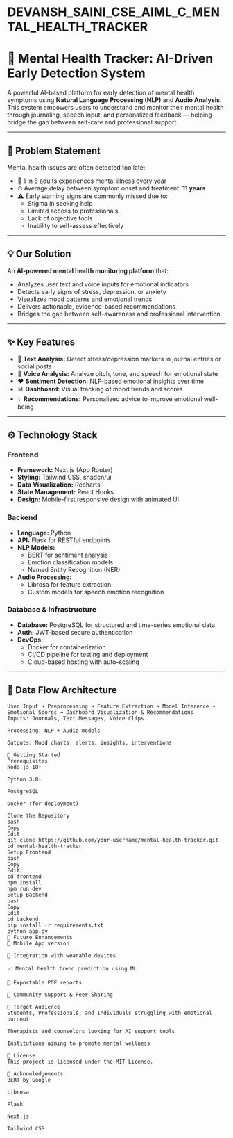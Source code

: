# DEVANSH_SAINI_CSE_AIML_C_MENTAL_HEALTH_TRACKER
# 🧠 Mental Health Tracker: AI-Driven Early Detection System

A powerful AI-based platform for early detection of mental health symptoms using **Natural Language Processing (NLP)** and **Audio Analysis**. This system empowers users to understand and monitor their mental health through journaling, speech input, and personalized feedback — helping bridge the gap between self-care and professional support.

---

## 📌 Problem Statement

Mental health issues are often detected too late:

- 🧍 1 in 5 adults experiences mental illness every year
- ⏱ Average delay between symptom onset and treatment: **11 years**
- ⚠️ Early warning signs are commonly missed due to:
  - Stigma in seeking help
  - Limited access to professionals
  - Lack of objective tools
  - Inability to self-assess effectively

---

## 💡 Our Solution

An **AI-powered mental health monitoring platform** that:

- Analyzes user text and voice inputs for emotional indicators
- Detects early signs of stress, depression, or anxiety
- Visualizes mood patterns and emotional trends
- Delivers actionable, evidence-based recommendations
- Bridges the gap between self-awareness and professional intervention

---

## ✨ Key Features

- 📝 **Text Analysis:** Detect stress/depression markers in journal entries or social posts
- 🎤 **Voice Analysis:** Analyze pitch, tone, and speech for emotional state
- ❤️ **Sentiment Detection:** NLP-based emotional insights over time
- 📊 **Dashboard:** Visual tracking of mood trends and scores
- 💡 **Recommendations:** Personalized advice to improve emotional well-being

---

## ⚙️ Technology Stack

### Frontend

- **Framework:** Next.js (App Router)
- **Styling:** Tailwind CSS, shadcn/ui
- **Data Visualization:** Recharts
- **State Management:** React Hooks
- **Design:** Mobile-first responsive design with animated UI

### Backend

- **Language:** Python
- **API:** Flask for RESTful endpoints
- **NLP Models:**
  - BERT for sentiment analysis
  - Emotion classification models
  - Named Entity Recognition (NER)
- **Audio Processing:**
  - Librosa for feature extraction
  - Custom models for speech emotion recognition

### Database & Infrastructure

- **Database:** PostgreSQL for structured and time-series emotional data
- **Auth:** JWT-based secure authentication
- **DevOps:**
  - Docker for containerization
  - CI/CD pipeline for testing and deployment
  - Cloud-based hosting with auto-scaling

---

## 🧬 Data Flow Architecture

```plaintext
User Input ➜ Preprocessing ➜ Feature Extraction ➜ Model Inference ➜ Emotional Scores ➜ Dashboard Visualization & Recommendations
Inputs: Journals, Text Messages, Voice Clips

Processing: NLP + Audio models

Outputs: Mood charts, alerts, insights, interventions

🚀 Getting Started
Prerequisites
Node.js 18+

Python 3.8+

PostgreSQL

Docker (for deployment)

Clone the Repository
bash
Copy
Edit
git clone https://github.com/your-username/mental-health-tracker.git
cd mental-health-tracker
Setup Frontend
bash
Copy
Edit
cd frontend
npm install
npm run dev
Setup Backend
bash
Copy
Edit
cd backend
pip install -r requirements.txt
python app.py
🔮 Future Enhancements
📱 Mobile App version

🔗 Integration with wearable devices

📈 Mental health trend prediction using ML

📎 Exportable PDF reports

👥 Community Support & Peer Sharing

👤 Target Audience
Students, Professionals, and Individuals struggling with emotional burnout

Therapists and counselors looking for AI support tools

Institutions aiming to promote mental wellness

📄 License
This project is licensed under the MIT License.

🙏 Acknowledgements
BERT by Google

Librosa

Flask

Next.js

Tailwind CSS
